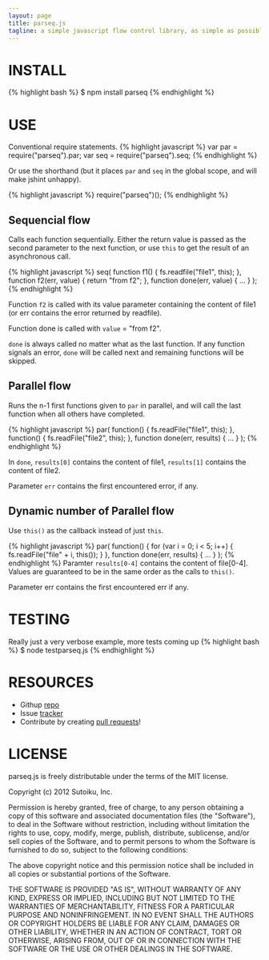 ```yaml
---
layout: page
title: parseq.js
tagline: a simple javascript flow control library, as simple as possible, but no simpler.
---
```

# INSTALL
{% highlight bash %}
$ npm install parseq
{% endhighlight %}

# USE

Conventional require statements.
{% highlight javascript %}
var par = require("parseq").par;
var seq = require("parseq").seq;
{% endhighlight %}

Or use the shorthand (but it places `par` and `seq` in the global scope, and will make jshint unhappy).

{% highlight javascript %}
require("parseq")();
{% endhighlight %}

## Sequencial flow
Calls each function sequentially.  Either the return value is passed as the second parameter to the next function, or
use `this` to get the result of an asynchronous call.

{% highlight javascript %}
seq(
  function f1() {
    fs.readfile("file1", this);
  }, function f2(err, value) {
    return "from f2";
  }, function done(err, value) {
    ...
  }
);
{% endhighlight %}

Function `f2` is called with its value parameter containing the content of file1 (or err contains the error returned by readfile).  

Function done is called with `value` = "from f2".

`done` is always called no matter what as the last function.  If any function signals an error, `done` will be called next and remaining functions will be skipped.

## Parallel flow

Runs the n-1 first functions given to `par` in parallel, and will call the last function when all others have completed.

{% highlight javascript %}
par(
  function() {
    fs.readFile("file1", this);
  },
  function() {
    fs.readFile("file2", this);
  },
  function done(err, results) {
    ...
  }
);
{% endhighlight %}

In `done`, `results[0]` contains the content of file1, `results[1]` contains the content of file2.

Parameter `err` contains the first encountered error, if any.

## Dynamic number of Parallel flow

Use `this()` as the callback instead of just `this`.

{% highlight javascript %}
par(
  function() {
    for (var i = 0; i < 5; i++) {
      fs.readFile("file" + i, this());
    }
  },
  function done(err, results) {
    ...
  }
);
{% endhighlight %}
Paramter `results[0-4]` contains the content of file[0-4].  Values are guaranteed to be in the same order as the calls to `this()`.

Parameter err contains the first encountered err if any.


# TESTING
Really just a very verbose example, more tests coming up
{% highlight bash %}
$ node testparseq.js
{% endhighlight %}

# RESOURCES
* Githup [repo](https://github.com/sutoiku/parseq)
* Issue [tracker](https://github.com/sutoiku/parseq/issues)
* Contribute by creating [pull requests](https://github.com/sutoiku/parseq/pulls)!

# LICENSE
parseq.js is freely distributable under the terms of the MIT license.

Copyright (c) 2012 Sutoiku, Inc.

Permission is hereby granted, free of charge, to any person obtaining a copy of this software and associated
documentation files (the "Software"), to deal in the Software without restriction, including without limitation the
rights to use, copy, modify, merge, publish, distribute, sublicense, and/or sell copies of the Software, and to permit
persons to whom the Software is furnished to do so, subject to the following conditions:

The above copyright notice and this permission notice shall be included in all copies or substantial portions of the
Software.

THE SOFTWARE IS PROVIDED "AS IS", WITHOUT WARRANTY OF ANY KIND, EXPRESS OR IMPLIED, INCLUDING BUT NOT LIMITED TO THE
WARRANTIES OF MERCHANTABILITY, FITNESS FOR A PARTICULAR PURPOSE AND NONINFRINGEMENT. IN NO EVENT SHALL THE AUTHORS OR
COPYRIGHT HOLDERS BE LIABLE FOR ANY CLAIM, DAMAGES OR OTHER LIABILITY, WHETHER IN AN ACTION OF CONTRACT, TORT OR
OTHERWISE, ARISING FROM, OUT OF OR IN CONNECTION WITH THE SOFTWARE OR THE USE OR OTHER DEALINGS IN THE SOFTWARE.